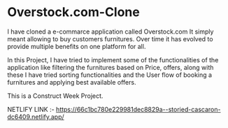 # Overstock.com-Clone
I have cloned a e-commarce application called Overstock.com It simply meant allowing to buy customers furnitures. Over time it has evolved to provide multiple benefits on one platform for all.

In this Project, I have tried to implement some of the functionalities of the application like filtering the furnitures based on Price, offers, along with these I have tried sorting functionalities and the User flow of booking a furnitures and applying best available offers.

This is a Construct Week Project.

NETLIFY LINK :- https://66c1bc780e229981dec8829a--storied-cascaron-dc6409.netlify.app/

